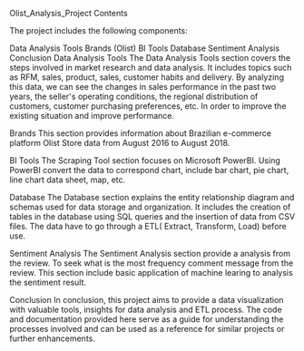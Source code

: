 Olist_Analysis_Project
Contents

The project includes the following components:

Data Analysis Tools
Brands (Olist)
BI Tools
Database
Sentiment Analysis
Conclusion
Data Analysis Tools
The Data Analysis Tools section covers the steps involved in market research and data analysis. It includes topics such as RFM, sales, product, sales, customer habits and delivery. By analyzing this data, we can see the changes in sales performance in the past two years, the seller's operating conditions, the regional distribution of customers, customer purchasing preferences, etc. In order to improve the existing situation and improve performance.

Brands
This section provides information about Brazilian e-commerce platform Olist Store data from August 2016 to August 2018.

BI Tools
The Scraping Tool section focuses on Microsoft PowerBI. Using PowerBI convert the data to correspond chart, include bar chart, pie chart, line chart data sheet, map, etc.

Database
The Database section explains the entity relationship diagram and schemas used for data storage and organization. It includes the creation of tables in the database using SQL queries and the insertion of data from CSV files. The data have to go through a ETL( Extract, Transform, Load) before use.

Sentiment Analysis
The Sentiment Analysis section provide a analysis from the review. To seek what is the most frequency comment message from the review. This section include basic application of machine learing to analysis the sentiment result.

Conclusion
In conclusion, this project aims to provide a data visualization with valuable tools, insights for data analysis and ETL process. The code and documentation provided here serve as a guide for understanding the processes involved and can be used as a reference for similar projects or further enhancements.
